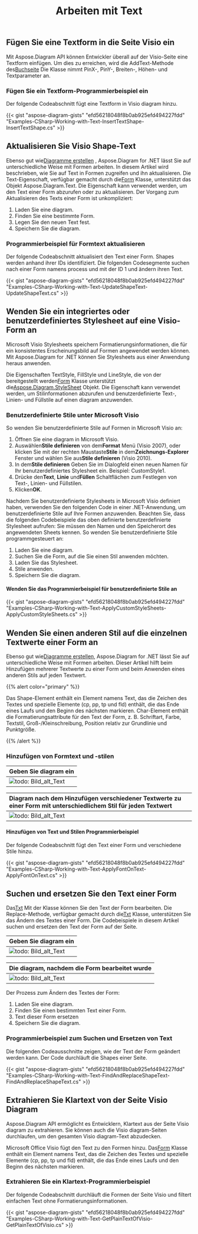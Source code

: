 ﻿---
title: Arbeiten mit Text
type: docs
weight: 90
url: /de/net/working-with-text/
description: In diesem Abschnitt wird erläutert, wie Sie eine Textform einfügen oder den Text der Form mit Aspose.Diagram aktualisieren.
---
## **Fügen Sie eine Textform in die Seite Visio ein**
 Mit Aspose.Diagram API können Entwickler überall auf der Visio-Seite eine Textform einfügen. Um dies zu erreichen, wird die AddText-Methode des[Buchseite](http://www.aspose.com/api/net/diagram/aspose.diagram/page) Die Klasse nimmt PinX-, PinY-, Breiten-, Höhen- und Textparameter an.
### **Fügen Sie ein Textform-Programmierbeispiel ein**
Der folgende Codeabschnitt fügt eine Textform in Visio diagram hinzu.

{{< gist "aspose-diagram-gists" "efd56218048f8b0ab925efd494227fdd" "Examples-CSharp-Working-with-Text-InsertTextShape-InsertTextShape.cs" >}}
## **Aktualisieren Sie Visio Shape-Text**
 Ebenso gut wie[Diagramme erstellen](/diagram/de/net/load-or-create-a-visio-drawing/) , Aspose.Diagram for .NET lässt Sie auf unterschiedliche Weise mit Formen arbeiten. In diesem Artikel wird beschrieben, wie Sie auf Text in Formen zugreifen und ihn aktualisieren. Die Text-Eigenschaft, verfügbar gemacht durch die[Form](http://www.aspose.com/api/net/diagram/aspose.diagram/shape) Klasse, unterstützt das Objekt Aspose.Diagram.Text. Die Eigenschaft kann verwendet werden, um den Text einer Form abzurufen oder zu aktualisieren. Der Vorgang zum Aktualisieren des Texts einer Form ist unkompliziert:

1. Laden Sie eine diagram.
1. Finden Sie eine bestimmte Form.
1. Legen Sie den neuen Text fest.
1. Speichern Sie die diagram.
### **Programmierbeispiel für Formtext aktualisieren**
Der folgende Codeabschnitt aktualisiert den Text einer Form. Shapes werden anhand ihrer IDs identifiziert. Die folgenden Codesegmente suchen nach einer Form namens process und mit der ID 1 und ändern ihren Text.

{{< gist "aspose-diagram-gists" "efd56218048f8b0ab925efd494227fdd" "Examples-CSharp-Working-with-Text-UpdateShapeText-UpdateShapeText.cs" >}}
## **Wenden Sie ein integriertes oder benutzerdefiniertes Stylesheet auf eine Visio-Form an**
Microsoft Visio Stylesheets speichern Formatierungsinformationen, die für ein konsistentes Erscheinungsbild auf Formen angewendet werden können. Mit Aspose.Diagram for .NET können Sie Stylesheets aus einer Anwendung heraus anwenden.

 Die Eigenschaften TextStyle, FillStyle und LineStyle, die von der bereitgestellt werden[Form](http://www.aspose.com/api/net/diagram/aspose.diagram/shape) Klasse unterstützt die[Aspose.Diagram.StyleSheet](http://www.aspose.com/api/net/diagram/aspose.diagram/stylesheet) Objekt. Die Eigenschaft kann verwendet werden, um Stilinformationen abzurufen und benutzerdefinierte Text-, Linien- und Füllstile auf einen diagram anzuwenden.
### **Benutzerdefinierte Stile unter Microsoft Visio**
So wenden Sie benutzerdefinierte Stile auf Formen in Microsoft Visio an:

1. Öffnen Sie eine diagram in Microsoft Visio.
1.  Auswählen**Stile definieren** von dem**Format** Menü (Visio 2007), oder klicken Sie mit der rechten Maustaste**Stile** in dem**Zeichnungs-Explorer** Fenster und wählen Sie aus**Stile definieren** (Visio 2010).
1.  In dem**Stile definieren** Geben Sie im Dialogfeld einen neuen Namen für Ihr benutzerdefiniertes Stylesheet ein. Beispiel: CustomStyle1.
1.  Drücke den**Text**, **Linie** und**Füllen** Schaltflächen zum Festlegen von Text-, Linien- und Füllstilen.
1.  Klicken**OK**.

Nachdem Sie benutzerdefinierte Stylesheets in Microsoft Visio definiert haben, verwenden Sie den folgenden Code in einer .NET-Anwendung, um benutzerdefinierte Stile auf Ihre Formen anzuwenden. Beachten Sie, dass die folgenden Codebeispiele das oben definierte benutzerdefinierte Stylesheet aufrufen: Sie müssen den Namen und den Speicherort des angewendeten Sheets kennen. So wenden Sie benutzerdefinierte Stile programmgesteuert an:

1. Laden Sie eine diagram.
1. Suchen Sie die Form, auf die Sie einen Stil anwenden möchten.
1. Laden Sie das Stylesheet.
1. Stile anwenden.
1. Speichern Sie die diagram.
#### **Wenden Sie das Programmierbeispiel für benutzerdefinierte Stile an**
{{< gist "aspose-diagram-gists" "efd56218048f8b0ab925efd494227fdd" "Examples-CSharp-Working-with-Text-ApplyCustomStyleSheets-ApplyCustomStyleSheets.cs" >}}
## **Wenden Sie einen anderen Stil auf die einzelnen Textwerte einer Form an**
 Ebenso gut wie[Diagramme erstellen](/diagram/de/net/load-or-create-a-visio-drawing/), Aspose.Diagram for .NET lässt Sie auf unterschiedliche Weise mit Formen arbeiten. Dieser Artikel hilft beim Hinzufügen mehrerer Textwerte zu einer Form und beim Anwenden eines anderen Stils auf jeden Textwert.

{{% alert color="primary" %}} 

Das Shape-Element enthält ein Element namens Text, das die Zeichen des Textes und spezielle Elemente (cp, pp, tp und fld) enthält, die das Ende eines Laufs und den Beginn des nächsten markieren. Char-Element enthält die Formatierungsattribute für den Text der Form, z. B. Schriftart, Farbe, Textstil, Groß-/Kleinschreibung, Position relativ zur Grundlinie und Punktgröße.

{{% /alert %}} 
### **Hinzufügen von Formtext und -stilen**

|**Geben Sie diagram ein**|
|:- |
|![todo: Bild_alt_Text](working-with-text_1.png)|


|**Diagram nach dem Hinzufügen verschiedener Textwerte zu einer Form mit unterschiedlichem Stil für jeden Textwert**|
|:- |
|![todo: Bild_alt_Text](working-with-text_2.png)|
#### **Hinzufügen von Text und Stilen Programmierbeispiel**
Der folgende Codeabschnitt fügt den Text einer Form und verschiedene Stile hinzu.

{{< gist "aspose-diagram-gists" "efd56218048f8b0ab925efd494227fdd" "Examples-CSharp-Working-with-Text-ApplyFontOnText-ApplyFontOnText.cs" >}}
## **Suchen und ersetzen Sie den Text einer Form**
 Das[Txt](http://www.aspose.com/api/net/diagram/aspose.diagram/txt) Mit der Klasse können Sie den Text der Form bearbeiten. Die Replace-Methode, verfügbar gemacht durch die[Txt](http://www.aspose.com/api/net/diagram/aspose.diagram/txt) Klasse, unterstützen Sie das Ändern des Textes einer Form.
Die Codebeispiele in diesem Artikel suchen und ersetzen den Text der Form auf der Seite.

|**Geben Sie diagram ein**|
|:- |
|![todo: Bild_alt_Text](working-with-text_3.png)|


|**Die diagram, nachdem die Form bearbeitet wurde**|
|:- |
|![todo: Bild_alt_Text](working-with-text_4.png)|
Der Prozess zum Ändern des Textes der Form:

1. Laden Sie eine diagram.
1. Finden Sie einen bestimmten Text einer Form.
1. Text dieser Form ersetzen
1. Speichern Sie die diagram.
### **Programmierbeispiel zum Suchen und Ersetzen von Text**
Die folgenden Codeausschnitte zeigen, wie der Text der Form geändert werden kann. Der Code durchläuft die Shapes einer Seite.

{{< gist "aspose-diagram-gists" "efd56218048f8b0ab925efd494227fdd" "Examples-CSharp-Working-with-Text-FindAndReplaceShapeText-FindAndReplaceShapeText.cs" >}}
## **Extrahieren Sie Klartext von der Seite Visio Diagram**
Aspose.Diagram API ermöglicht es Entwicklern, Klartext aus der Seite Visio diagram zu extrahieren. Sie können auch die Visio diagram-Seiten durchlaufen, um den gesamten Visio diagram-Text abzudecken.

 Microsoft Office Visio fügt den Text zu den Formen hinzu. Das[Form](http://www.aspose.com/api/net/diagram/aspose.diagram/shape) Klasse enthält ein Element namens Text, das die Zeichen des Textes und spezielle Elemente (cp, pp, tp und fld) enthält, die das Ende eines Laufs und den Beginn des nächsten markieren.
### **Extrahieren Sie ein Klartext-Programmierbeispiel**
Der folgende Codeabschnitt durchläuft die Formen der Seite Visio und filtert einfachen Text ohne Formatierungsinformationen.

{{< gist "aspose-diagram-gists" "efd56218048f8b0ab925efd494227fdd" "Examples-CSharp-Working-with-Text-GetPlainTextOfVisio-GetPlainTextOfVisio.cs" >}}
